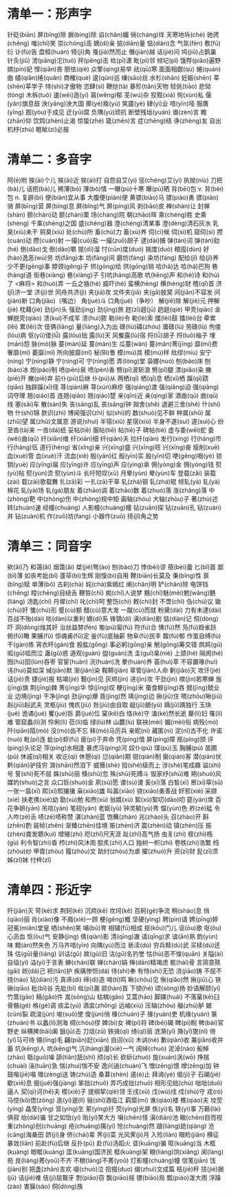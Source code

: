 # 清单一：形声字
针砭(biān)
屏(bǐng)除
摒(bìng)除
谄(chǎn)媚
徜(cháng)徉
天寒地坼(chè)
驰骋(chěng)
嗤(chī)笑
崇(chóng)高
嫡(dí)亲
掂(diān)量
惦(diàn)念
气氛(fēn)
敷(fū)衍
讣(fù)告
盘桓(huán)
犄(jī)角
戛(jiá)然而止
僭(jiàn)越
诘(jié)问
鸠(jiū)占鹊巢
针灸(jiǔ)
滂(pāng)沱(tuó)
抨(pēng)击
纰(pī)潇
毗(pí)邻
倾圮(pǐ)
饿殍(piǎo)遍野
嫔(pín)妃
悭(qiān)吝
胆怯(qiè)
众擎(qíng)易举
祛(qū)寒
面面相觑(qù)
蜷(quán)曲
缱(qiǎn)绻(quǎn)
商榷(què)
逡(qūn)巡
缫(sāo)丝
水杉(shān)
妊娠(shēn)
莘(shēn)莘学子
恃(shì)才傲物
恣肆(sì)
鞭挞(tà)
暴殄(tiǎn)天物
轻佻(tiāo)
悲恸(tòng)
木柝(tuò)
逶(wēi)迤(yí)
蓊(wěng)郁
芜(wú)杂
狡黠(xiá)
徇(xùn)私
偃(yǎn)旗息鼓
泱(yāng)泱大国
揶(yé)揄(yú)
笑靥(yè)
肄(yì)业
喑(yīn)哑
服膺(yīng)
囿(yòu)于成见
迂(yū)腐
负隅(yú)顽抗
断壁残垣(yuán)
谮(zèn)言
瞻(zhān)仰
饮鸩(zhèn)止渴
惊蛰(zhé)
箴(zhēn)言
症(zhēng)结
诤(zhèng)友
自出机杼(zhù)
睚眦(zì)必报
# 清单二：多音字
阿(ē)附
挨(āi)个儿
挨(āi)近
挨(ái)打
自怨自艾(yì)
惩(chéng)艾(yì)
执拗(niù)
刀把(bà)儿
话把(bà)儿
稀薄(bó)
薄(bó)情
一曝(pù)十寒
曝(pù)晒
背(bēi)包 v.
背(bèi)包 n.
复辟(bì)
便(biàn)宜从事
大腹便(pián)便
黄骠(biāo)马
骠(piào)勇
骠(piào)骑
屏(bīng)营
屏(bǐng)息
屏(bǐng)气
屏(píng)风
剥(bāo)皮
禅(shàn)让
封禅(shàn)
颤(chàn)动
颤(zhàn)栗
场(cháng)院
朝(zhāo)晖
乘(chéng)胜
史乘(shèng)
千乘(shèng)之国
盛(chéng)器
澄(chéng)清某事
澄(dèng)清石灰水
乳臭(xiù)未干
铜臭(xiù)
处(chù)所
畜(chù)力
畜(xù)养
伺(cì)候
伺(sì)机
窥伺(sì)
攒(cuán)动
攒(cuán)射
一撮(cuō)盐
一撮(zuǒ)胡子
逮(dài)捕
弹(tán)词
弹(tán)劾(hé)
倒(dǎo)戈
倒(dǎo)嚼
提(dī)溜
忖(cǔn)度(duó)
揣度(duó)
粮囤(dùn)
好(hào)逸恶(wù)劳
坊(fāng)本
坊(fāng)间
磨坊(fáng)
染坊(fáng)
配给(jǐ)
给(jǐ)养
少不更(gēng)事
脖颈(gěng)子
供(gōng)给
供(gōng)销
哈(hǎ)达
哈(hǎ)巴狗
巷(hàng)道
街巷(xiàng)
巷(xiàng)子
引吭(háng)高歌
吭(kēng)声
和(hè)诗
和(hú)了 <麻将>
和(huò)弄
一丘之貉(hé)
威吓(hè)
蛮横(hèng)
横(hèng)财
稽(qǐ)首
济(jǐ)济一堂
济(jì)世
同舟共济(jì)
夹(jiā)攻
文件夹(jiā)
夹(gā)肢窝
间(jiān)不容发
间(jiàn)断
口角(jiǎo)（嘴边）
角(jué)斗
口角(jué)（争吵）
解(jiě)除
解(jiè)元
押解(jiè)
枕藉(jiè)
劲(jìn)头
强劲(jìng)
劲(jìng)旅
趑(zī)趄(jū)
趔趄(qiè)
甲壳(qiào)
金蝉脱壳(qiào)
溃(kuì)不成军
溃(huì)脓
勒(lè)令
勒(lè)索
擂(léi)鼓
擂(lèi)台
牵累(lěi)
累(lěi)次
伎俩(liǎng)
量(liàng)入为出
碌(liù)碡(zhóu)
庸碌(lù)
劳碌(lù)
佝偻(lóu)病
伛(yǔ)偻(lǚ)
露(lòu)拙
露(lù)天
风餐露(lù)宿
捋(lǚ)胡子
捋(luō)袖子
埋(mán)怨
脉(mò)脉
蔓(màn)延
蔓(màn)生
瓜蔓(wàn)
蔓(mán)菁(jīng)
靡(mí)费
奢靡(mí)
萎靡(mǐ)
所向披靡(mǐ)
秘(Bì)鲁
模(mú)具
模(mú)样
纰缪(miù)
安宁(níng)
宁(níng)静
宁(nìng)可
宁(nìng)愿
弄(lòng)堂
袅娜(nuó)
刨(bào)床
刨(bào)冰
炮(páo)制
喷(pēn)泉
喷(pèn)香
劈(pī)波斩浪
劈(pǐ)腿
漂(piǎo)染
撇(piē)开
撇(piē)弃
前仆(pū)后继
仆(pú)从
两栖(qī)
栖(qī)息
栖(xī)栖
蹊(qī)跷(qiāo)
独辟蹊(xī)径
荨(qián)麻
荨(xún)麻疹
强(qiáng)渡
强(qiǎng)迫
强(qiǎng)词夺理
翘(qiáo)首
连翘(qiáo)
翘(qiáo)楚
亲(qīn)近
亲(qìng)家
酒曲(qū)
曲(qū)线
塞(sāi)车
散(sàn)失
丧(sāng)乱
丧(sāng)钟
拋舍(shě)
退避三舍(shè)
什(shí)物
什(shí)锦
款识(zhì)
博闻强识(zhì)
似(shì)的
数(shuò)见不鲜
种属(shǔ)
属(zhǔ)望
属(zhǔ)文属意
游说(shuì)
半宿(xiǔ)
星宿(xiù)
半身不遂(suí)
遂(suì)心
纷至沓(tà)来
一沓(dá)纸
妥帖(tiē)
服帖(tiē)
帖(tiē)子
碑帖(tiè)
虚与委(wēi)蛇
委(wěi)曲(qū)
纤(xiān)维
纤(xiān)细
纤(qiàn)夫
拉纤(qiàn)
发行(xíng)
行(háng)市
行(háng)伍
道行(héng)
省(xǐng)亲
兴(xīng)盛
兴(xīng)旺
兴(xīng)奋
瘦削(xuē)
血(xuè)管
血(xuè)汗
流血(xiě)
殷(yān)红
殷(yīn)实
殷(yīn)切
哽(gěng)咽(yè)
锁钥(yuè)
应(yīng)届
应(yīng)许
应(yīng)声
应(yìng)承
佣(yòng)金
佣(yòng)钱
熨(yù)帖
熨(yùn)烫
熨(yùn)斗
长吁短叹(xū)
月晕(yùn)
晕(yùn)车
登载(zǎi)
装载(zài)
载(zài)歌载舞
扎(zā)彩
一扎(zā)干草
轧(zhá)钢
轧(zhá)辊
倾轧(yà)
轧(yà)棉花
轧(yà)场
轧(gá)朋友
着(zhāo)调
着(zhāo)数
着(zhuó)落
涨(zhǎng)落
中(zhòng)靶
中(zhòng)伤
中(zhòng)规中矩
画轴(zhóu)
大轴(zhòu)子
著(zhù)述
转(zhuàn)速
经幢(chuáng)
人影幢(chuáng)幢
钻(zuān)探
钻(zuān)孔
钻(zuàn)井
钻(zuàn)机
作(zuō)坊(fang)
小器作(zuō)
掎(jǐ)角之势
# 清单三：同音字
欸(ǎi)乃
和蔼(ǎi)
烟霭(ǎi)
桀(jié)骜(ào)
刨(bào)刀
悖(bèi)谬
蓓(bèi)蕾
匕(bǐ)首
鄙(bǐ)薄
如丧考妣(bǐ)
蓬荜(bì)生辉
刚愎(bì)自用
鞭(biān)长莫及
秉(bǐng)性
禀(bǐng)赋
单薄(bó)
古刹(chà)
姹(chà)紫嫣红
阐(chǎn)明
铲(chǎn)除
电饼铛(chēng)
瞠(chēng)目结舌
鞭笞(chī)
痴(chī)人说梦
魑(chī)魅(mèi)魍(wǎng)魉(liáng)
汤匙(chí)
丹墀(chí)
叱(chì)呵
整饬(chì)
敕(chì)封
不啻(chì)
刍(chú)议
锄(chú)奸
雏(chú)形
蹙(cù)额
醋(cù)意大发
一蹴(cù)而就
粉黛(dài)
力有未逮(dài)
百战不殆(dài)
啖(dàn)以重利
嫡(dí)系
锋镝(dí)
滇(diān)剧
惦(diàn)记
恫(dòng)吓
洞(dòng)烛其奸
治丝益棼(fén)
匍(pú)匐(fú)
符(fú)合
怫(fú)然
凫(fú)趋雀跃
俯(fǔ)瞰
果脯(fǔ)
惊魂甫(fǔ)定
釜(fǔ)底抽薪
物阜(fù)民丰
馥(fù)郁
作茧自缚(fù)
干(gàn)练
宵衣旰(gàn)食
股肱(gōng)
事必躬(gōng)亲
觥(gōng)筹交错
鹧鸪(gū)
呱(gū)呱而泣
蛊(gǔ)惑
道观(guàn)
盥(guàn)洗
圭(guī)臬(niè)
上颌(hé)
隔阂(hé)
囫(hú)囵(lún)吞枣
官宦(huàn)
浣(huàn)洗
豢(huàn)养
荟(huì)萃
不容置喙(huì)
讳(huì)莫如深
缄(jiān)默
渐(jiān)染
鞍鞯(jiān)
草菅(jiān)人命
剿(jiǎo)灭
攻讦(jié)
诘(jié)责
捷(jié)报
枯竭(jié)
觐(jìn)见
灰烬(jìn)
进(jìn)攻
干劲(jìn)
噤(jìn)若寒蝉
旌(jīng)旗
荆(jīng)棘
菁(jīng)华
惊(jīng)叹
粳(jīng)米
蚕食鲸(jīng)吞
兢(jīng)兢业业
边境(jìng)
干净(jìng)
劲(jìng)爆
竟(jìng)然
靖(jìng)边
揪(jiū)住
啁(zhōu)啾(jiū)
赳(jiū)赳武夫
灵柩(jiù)
愧疚(jiù)
咎(jiù)由自取
龃(jǔ)龉(yǔ)
踽(jǔ)踽独行
玉玦(jué)
诡谲(jué)
矍(jué)铄
爵(jué)位
窠(kē)白
恪(kè)守
溘(kè)然长逝
嫠(lí)妇
罹(lí)难
管窥蠡(lí)测
伶俐(lì)
莅(lì)临
绿(lù)林
山麓(lù)
联袂(mèi)
媚(mèi)俗
病殁(mò)
阡(qiān)陌(mò)
没(mò)齿不忘
秣(mò)马厉兵
亲昵(nì)
藏匿(nì)
泥(nì)古不化
许诺(nuò)
毗(pí)连
蚍(pí)蜉(fú)
疲(pí)于奔命
凭(píng)借
屏(píng)障
瓶(píng)颈
评(píng)头论足
萍(píng)水相逢
暴虎冯(píng)河
奴仆(pú)
璞(pú)玉
胸脯(pú)
苗圃(pǔ)
休戚(qī)相关
收讫(qì)
休憩(qì)
愆(qiān)期
钳(qián)制
掮(qián)客
潜(qián)伏
黔(qián)驴技穷
潸(shān)然泪下
威慑(shè)
拾(shè)级而上
涉(shè)笔成趣
谥(shì)号
誓(shì)死不屈
姝(shū)丽
倏(shū)忽
殊(shū)死搏斗
毁家纾(shū)难
朔(shuò)风
媒妁(shuò)之言
众口铄(shuò)金
夙(sù)愿
谡(sù)谡
奚(xī)落
白皙(xī)
窸(xī)窣(sū)
一张一翕(xī)
熙(xī)熙攘攘
枭(xiāo)雄
叫嚣(xiāo)
骁(xiāo)勇善战
奸邪(xié)
采撷(xié)
扶老携(xié)幼
勖(xù)勉
和煦(xù)
翁婿(xù)
絮(xù)絮叨(dāo)叨
筵(yán)席
百花争妍(yán)
吊唁(yàn)
笔砚(yàn)
老妪(yù)
钟灵毓(yù)秀
愠(yùn)色
舴(zé)艋
令人咋(zé)舌
啧(zé)啧称赞
湛(zhàn)蓝
饱蘸(zhàn)
兆(zhào)头
召(zhào)开
斟(zhēn)酌
装帧(zhēn)
渐臻(zhēn)佳境
赈(zhèn)济
震(zhèn)动
镇(zhèn)压
振(zhèn)聋发聩(kuì)
增殖(zhí)
咫(zhǐ)尺天涯
趾(zhǐ)高气扬
虫豸(zhì)
桎(zhì)梏(gù)
利令智(zhì)昏
栉(zhì)风沐雨
脍炙(zhì)人口
独树一帜(zhì)
卷帙(zhì)浩繁
绉(zhòu)纱
甲胄(zhòu)
籀(zhòu)文
助纣(zhòu)为虐
擢(zhuó)升
资(zī)财
髭(zī)须
姊(zǐ)妹
付梓(zǐ)
# 清单四：形近字
歼(jiān)灭
苛(kē)求
荆轲(kē)
沉疴(kē)
坎坷(kě)
百舸(gě)争流
稍(shào)息
俏(qiào)丽
肖(xiào)像
不屑(xiè)一顾
梗(gěng)概
坚硬(yìng)
聘(pìn)请
娉(pīng)婷
冠冕(miǎn)堂皇
哂(shěn)笑
哺(bǔ)育
相辅(fǔ)相成
抠(kōu)门儿
讴(ōu)歌
呕(ǒu)心沥血
怄(òu)气
安静(jìng)
倩(qiàn)影
清(qīng)澈
请(qǐng)求
谙(ān)熟
韵(yùn)味
黯(àn)然失色
万马齐喑(yīn)
向隅(yú)而泣
亵渎(dú)
穷兵黩(dú)武
买椟(dú)还珠
估(gū)量(liáng)
训诂(gǔ)
故(gù)旧
沽(gū)名钓誉
怙(hù)恶不悛(quān)
关隘(ài)
自缢(yì)
溢(yì)于言表
蝉(chán)联
婵(chán)娟
殚(dān)精竭虑
骸(hái)骨
言简意赅(gāi)
妲(dá)己
袒(tǎn)护
疾痛惨怛(dá)
侍(shì)奉
有恃(shì)无恐
浇(jiāo)铸
不屈不挠(náo)
玷(diàn)污
真谛(dì)
缔(dì)造
啼(tí)鸣
瞅(chǒu)见
愀(qiǎo)然
揪(jiū)心
铁锹(qiāo)
秕(bǐ)谷
先妣(bǐ)
纰(pī)漏
颔(hàn)首
下颌(hé)
颂(sòng)扬
妙语解颐(yí)
竹篙(gāo)
稿(gǎo)件
嵩(sōng)山
枯槁(gǎo)
艾蒿(hāo)
脚踝(huái)
不落窠(kē)臼
骨骼(gé)
格(gé)调
痰盂(yú)
酒盅(zhōng)
远岫(xiù)
压轴(zhòu)
舳(zhú)舻
皴(cūn)裂
疏浚(jùn)
唆(suō)使
俊(jùn)俏
椽(chuán)子
掾(yuàn)吏
机缘(yuán)
篆(zhuàn)书
以蠡(lí)测海
绸(chóu)缪
婢(bì)女
裨(pí)将
碑(bēi)碣
睥(pì)睨
稗(bài)官野史
纵横捭(bǎi)阖
狙(jū)击
刀俎(zǔ)
铁骑(qí)
绮(qǐ)丽
涟漪(yī)
旖(yǐ)旎(nǐ)
倚(yǐ)马可待
翎(líng)毛
翩(piān)跹(xiān)
自诩(xǔ)
木讷(nè)
歉(qiàn)收
兼(jiān)收并蓄
坑(kēng)人
吭(kēng)气
沆(hàng)瀣(xiè)一气
阔绰(chuò)
泥淖(nào)
船棹(zhào)
聒(guō)噪
舔(tiǎn)舐(shì)
颀(qí)长
砍斫(zhuó)
旋(xuán)涡(wō)
挣揣(chuài)
湍(tuān)急
惴(zhuì)惴不安
逸兴遄(chuán)飞
憎(zēng)恨
增(zēng)加
钟鼓喈(jiē)喈
赠(zèng)送
铸(zhù)造
桑葚(shèn)
遏(è)止
拜谒(yè)
偈(jì)子
石碣(jié)
歇(xiē)息
倔(jué)强(jiàng)
笨拙(zhuō)
弄巧成拙(zhuō)
相形见绌(chù)
咄咄(duō)逼人
契(qì)诃(hē)夫
楔(xiē)子
提纲挈(qiè)领
壬戌(xū)
戊(wù)戌
戍(shù)守
戎(ró)马倥(kǒ)偬(zǒng)
迤(yí)逦(lǐ)
骊(shī)酒临江
羁縻(mí)
谯(qiáo)楼
樵(qiáo)夫
坟茔(yíng)
晶莹(yíng)
营(yíng)生
萦(yíng)纡
荧(yíng)光屏
佚(yì)名
轶(yì)事
万籁(lài)俱寂
绐(dài)骗
甘之如饴(yí)
贻(yí)笑大方
嗔(chēn)怪
滇(diān)池
瞋(chēn)目而视
重(zhòng)创(chuāng)
疮(chuāng)痍(yí)
怆(chuàng)然
踉(liàng)跄(qiàng)
沧(cāng)海桑田
跻(jī)身
侪(chái)辈
荠(jì)菜
光风霁(jì)月
入殓(liàn)
眼睑(jiǎn)
横征暴敛(liǎn)
前赴(fù)后继
反扑(pū)
赴(fù)汤蹈火
诓(kuāng)骗
哐(kuāng)当
木框(kuàng)
眼眶(kuàng)
匡(kuāng)国济民
框(kuàng)架
粮(liáng)饷(xiǎng)
阆(làng)苑
良(liáng)莠(yoǔ)不齐
不稂(láng)不莠(yoǔ)
灯影幢(chuáng)幢
信笺(jiān)
饯(jiàn)别
把盏(zhǎn)言欢
啜(chuò)泣
拾掇(duo)
缀(zhuì)文成篇
秸(jiē)秆
拮(jié)据(jū)
诘(jié)难
佶(jí)屈聱牙
剽(piāo)窃
飘(piāo)摇
镖(biāo)局
瓢(piáo)泼大雨
浮躁(zào)
害臊(sào)
侗(dòng)族

